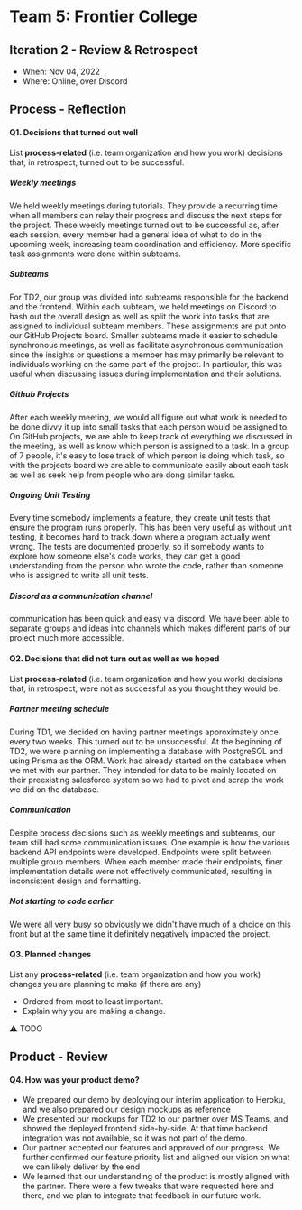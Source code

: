 # Team 5: Frontier College

## Iteration 2 - Review & Retrospect

- When: Nov 04, 2022
- Where: Online, over Discord

## Process - Reflection

#### Q1. Decisions that turned out well

List **process-related** (i.e. team organization and how you work) decisions that, in retrospect, turned out to be successful.

##### Weekly meetings

We held weekly meetings during tutorials. They provide a recurring time when all members can relay their progress and discuss the next steps for the project. These weekly meetings turned out to be successful as, after each session, every member had a general idea of what to do in the upcoming week, increasing team coordination and efficiency. More specific task assignments were done within subteams.

##### Subteams

For TD2, our group was divided into subteams responsible for the backend and the frontend. Within each subteam, we held meetings on Discord to hash out the overall design as well as split the work into tasks that are assigned to individual subteam members. These assignments are put onto our GitHub Projects board. Smaller subteams made it easier to schedule synchronous meetings, as well as facilitate asynchronous communication since the insights or questions a member has may primarily be relevant to individuals working on the same part of the project. In particular, this was useful when discussing issues during implementation and their solutions.

##### Github Projects

After each weekly meeting, we would all figure out what work is needed to be done divvy it up into small tasks that each person would be assigned to. On GitHub projects, we are able to keep track of everything we discussed in the meeting, as well as know which person is assigned to a task. In a group of 7 people, it's easy to lose track of which person is doing which task, so with the projects board we are able to communicate easily about each task as well as seek help from people who are dong similar tasks.

##### Ongoing Unit Testing

Every time somebody implements a feature, they create unit tests that ensure the program runs properly. This has been very useful as without unit testing, it becomes hard to track down where a program actually went wrong. The tests are documented properly, so if somebody wants to explore how someone else's code works, they can get a good understanding from the person who wrote the code, rather than someone who is assigned to write all unit tests.

##### Discord as a communication channel

communication has been quick and easy via discord. We have been able to separate groups and ideas into channels which makes different parts of our project much more accessible.

#### Q2. Decisions that did not turn out as well as we hoped

List **process-related** (i.e. team organization and how you work) decisions that, in retrospect, were not as successful as you thought they would be.

##### Partner meeting schedule

During TD1, we decided on having partner meetings approximately once every two weeks. This turned out to be unsuccessful. At the beginning of TD2, we were planning on implementing a database with PostgreSQL and using Prisma as the ORM. Work had already started on the database when we met with our partner. They intended for data to be mainly located on their preexisting salesforce system so we had to pivot and scrap the work we did on the database.

##### Communication

Despite process decisions such as weekly meetings and subteams, our team still had some communication issues. One example is how the various backend API endpoints were developed. Endpoints were split between multiple group members. When each member made their endpoints, finer implementation details were not effectively communicated, resulting in inconsistent design and formatting.

##### Not starting to code earlier

We were all very busy so obviously we didn't have much of a choice on this front but at the same time it definitely negatively impacted the project.

#### Q3. Planned changes

List any **process-related** (i.e. team organization and how you work) changes you are planning to make (if there are any)

- Ordered from most to least important.
- Explain why you are making a change.

⚠️ TODO

## Product - Review

#### Q4. How was your product demo?

- We prepared our demo by deploying our interim application to Heroku, and we also prepared our design mockups as reference
- We presented our mockups for TD2 to our partner over MS Teams, and showed the deployed frontend side-by-side. At that time backend integration was not available, so it was not part of the demo.
- Our partner accepted our features and approved of our progress. We further confirmed our feature priority list and aligned our vision on what we can likely deliver by the end
- We learned that our understanding of the product is mostly aligned with the partner. There were a few tweaks that were requested here and there, and we plan to integrate that feedback in our future work.
